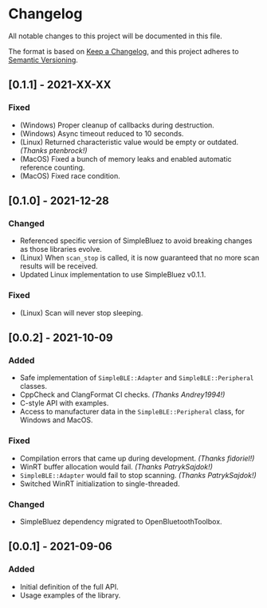 # Changelog
All notable changes to this project will be documented in this file.

The format is based on [Keep a Changelog](https://keepachangelog.com/en/1.0.0/),
and this project adheres to [Semantic Versioning](https://semver.org/spec/v2.0.0.html).

## [0.1.1] - 2021-XX-XX

### Fixed
- (Windows) Proper cleanup of callbacks during destruction.
- (Windows) Async timeout reduced to 10 seconds.
- (Linux) Returned characteristic value would be empty or outdated. _(Thanks ptenbrock!)_
- (MacOS) Fixed a bunch of memory leaks and enabled automatic reference counting.
- (MacOS) Fixed race condition.

## [0.1.0] - 2021-12-28

### Changed
- Referenced specific version of SimpleBluez to avoid breaking changes as those libraries evolve.
- (Linux) When `scan_stop` is called, it is now guaranteed that no more scan results will be received.
- Updated Linux implementation to use SimpleBluez v0.1.1.

### Fixed
- (Linux) Scan will never stop sleeping.

## [0.0.2] - 2021-10-09

### Added
- Safe implementation of `SimpleBLE::Adapter` and `SimpleBLE::Peripheral` classes.
- CppCheck and ClangFormat CI checks. _(Thanks Andrey1994!)_
- C-style API with examples.
- Access to manufacturer data in the `SimpleBLE::Peripheral` class, for Windows and MacOS.

### Fixed
- Compilation errors that came up during development. _(Thanks fidoriel!)_
- WinRT buffer allocation would fail. _(Thanks PatrykSajdok!)_
- `SimpleBLE::Adapter` would fail to stop scanning. _(Thanks PatrykSajdok!)_
- Switched WinRT initialization to single-threaded.

### Changed
- SimpleBluez dependency migrated to OpenBluetoothToolbox.

## [0.0.1] - 2021-09-06

### Added
- Initial definition of the full API.
- Usage examples of the library.
